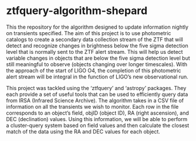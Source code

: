 # ztfquery-algorithm-shepard
This the repository for the algorithm designed to update information nightly on transients specified.
The aim of this project is to use photometric catalogs to create a secondary data collection stream
of the ZTF that will detect and recognize changes in brightness below the five sigma detection level
that is normally sent to the ZTF alert stream. This will help us detect variable changes in objects
that are below the five sigma detection level but still meaningful to observe (objects changing over
longer timescales). With the approach of the start of LIGO O4, the completion of this photometric
alert stream will be integral in the function of LIGO’s new observational run.

This project was tackled using the ‘ztfquery’ and ‘astropy’ packages. They each provide a
set of useful tools that can be used to efficiently query data from IRSA (Infrared Science
Archive). The algorithm takes in a CSV file of information on all the transients we wish to
monitor. Each row in the file corresponds to an object’s field, objID (object ID), RA (right
ascension), and DEC (declination) values. Using this information, we will be able to perform a
cluster-query system based on field values and then calculate the closest match of the data using
the RA and DEC values for each object.
